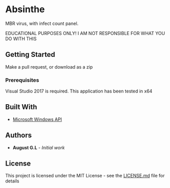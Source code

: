 # Absinthe

MBR virus, with infect count panel. 

EDUCATIONAL PURPOSES ONLY! I AM NOT RESPONSIBLE FOR WHAT YOU DO WITH THIS

## Getting Started

Make a pull request, or download as a zip

### Prerequisites

Visual Studio 2017 is required. This application has been tested in x64 

## Built With

* [Microsoft Windows API](https://msdn.microsoft.com/en-us/library/aa383723(VS.85).aspx)

## Authors

* **August G.L** - *Initial work*

## License

This project is licensed under the MIT License - see the [LICENSE.md](LICENSE.md) file for details
